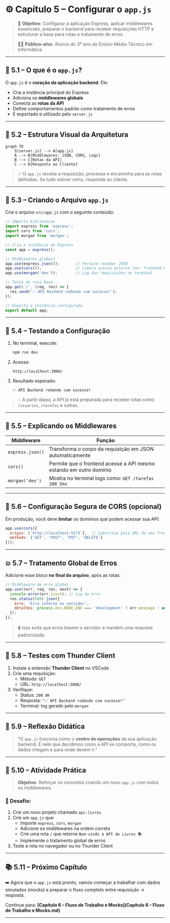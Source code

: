 # ⚙️ Capítulo 5 – Configurar o `app.js`

> 🎯 **Objetivo**: Configurar a aplicação Express, aplicar middlewares essenciais, preparar o backend para receber requisições HTTP e estruturar a base para rotas e tratamento de erros.
>
> 👨‍🎓 **Público-alvo**: Alunos do 3º ano do Ensino Médio Técnico em Informática.

---

## 🧠 5.1 – O que é o `app.js`?

O `app.js` é o **coração da aplicação backend**. Ele:

- Cria a instância principal do Express
- Adiciona os **middlewares globais**
- Conecta as **rotas da API**
- Define comportamentos padrão como tratamento de erros
- É exportado e utilizado pelo `server.js`

---

## 🧩 5.2 – Estrutura Visual da Arquitetura

```mermaid
graph TD
    S[server.js] --> A[app.js]
    A --> B[Middlewares: JSON, CORS, Logs]
    B --> C[Rotas da API]
    C --> D[Resposta ao Cliente]
```

> ✅ O `app.js` recebe a requisição, processa e encaminha para as rotas definidas. Se tudo estiver certo, responde ao cliente.

------

## 🧱 5.3 – Criando o Arquivo `app.js`

Crie o arquivo `src/app.js` com o seguinte conteúdo:

```javascript
// Importa bibliotecas
import express from 'express';
import cors from 'cors';
import morgan from 'morgan';

// Cria a instância do Express
const app = express();

// Middlewares globais
app.use(express.json());       // Permite receber JSON
app.use(cors());               // Libera acesso externo (ex: frontend React)
app.use(morgan('dev'));        // Log das requisições no terminal

// Teste de rota base
app.get('/', (req, res) => {
  res.send('✅ API Backend rodando com sucesso!');
});

// Exporta a instância configurada
export default app;
```

------

## 🧪 5.4 – Testando a Configuração

1. No terminal, execute:

   ```bash
   npm run dev
   ```

2. Acesse:

   ```
   http://localhost:3000/
   ```

3. Resultado esperado:

   ```
   ✅ API Backend rodando com sucesso!
   ```

> 💡 A partir daqui, a API já está preparada para receber rotas como `/usuarios`, `/tarefas` e outras.

------

## 🧠 5.5 – Explicando os Middlewares

| Middleware       | Função                                                       |
| ---------------- | ------------------------------------------------------------ |
| `express.json()` | Transforma o corpo da requisição em JSON automaticamente     |
| `cors()`         | Permite que o frontend acesse a API mesmo estando em outro domínio |
| `morgan('dev')`  | Mostra no terminal logs como: `GET /tarefas 200 5ms`         |

------

## 🔐 5.6 – Configuração Segura de CORS (opcional)

Em produção, você deve **limitar** os domínios que podem acessar sua API:

```javascript
app.use(cors({
  origin: ['http://localhost:5173'],  // Substitua pela URL do seu frontend
  methods: ['GET', 'POST', 'PUT', 'DELETE']
}));
```

------

## 💥 5.7 – Tratamento Global de Erros

Adicione esse bloco **no final do arquivo**, após as rotas:

```javascript
// Middleware de erro global
app.use((err, req, res, next) => {
  console.error(err.stack); // Log do erro
  res.status(500).json({
    erro: 'Erro interno no servidor',
    detalhes: process.env.NODE_ENV === 'development' ? err.message : undefined
  });
});
```

> 🔒 Isso evita que erros travem o servidor e mantém uma resposta padronizada.

------

## 🧪 5.8 – Testes com Thunder Client

1. Instale a extensão **Thunder Client** no VSCode
2. Crie uma requisição:
   - Método: `GET`
   - URL: `http://localhost:3000/`
3. Verifique:
   - Status: `200 OK`
   - Resposta: `"✅ API Backend rodando com sucesso!"`
   - Terminal: log gerado pelo `morgan`

------

## 🤔 5.9 – Reflexão Didática

> “O `app.js` funciona como o **centro de operações** da sua aplicação backend. É nele que decidimos como a API se comporta, como os dados chegam e para onde devem ir.”

------

## 🧠 5.10 – Atividade Prática

> **Objetivo**: Reforçar os conceitos criando um novo `app.js` com todos os middlewares.

### 📌 Desafio:

1. Crie um novo projeto chamado `api-livros`
2. Crie um `app.js` que:
   - Importe `express`, `cors`, `morgan`
   - Adicione os middlewares na ordem correta
   - Crie uma rota `/` que retorne `Bem-vindo à API de Livros 📚`
   - Implemente o tratamento global de erros
3. Teste a rota no navegador ou no Thunder Client

------

## 📚 5.11 – Próximo Capítulo

➡️ Agora que o `app.js` está pronto, vamos começar a trabalhar com dados simulados (mocks) e preparar o fluxo completo entre requisição → resposta.

Continue para: **[Capítulo 6 – Fluxo de Trabalho e Mocks](Capítulo 6 – Fluxo de Trabalho e Mocks.md)**

------


